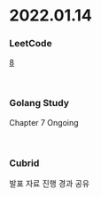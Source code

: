 # 2022.01.14
### LeetCode
[8](https://leetcode.com/problems/string-to-integer-atoi/)

<br/>

### Golang Study
Chapter 7 Ongoing

<br/>

### Cubrid
발표 자료 진행 경과 공유
